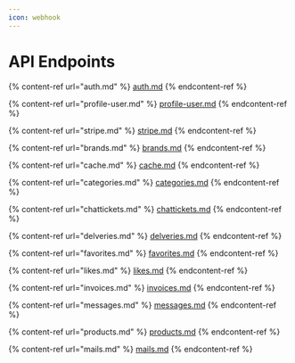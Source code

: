 ```yaml
---
icon: webhook
---
```


# API Endpoints

{% content-ref url="auth.md" %}
[auth.md](auth.md)
{% endcontent-ref %}

{% content-ref url="profile-user.md" %}
[profile-user.md](profile-user.md)
{% endcontent-ref %}

{% content-ref url="stripe.md" %}
[stripe.md](stripe.md)
{% endcontent-ref %}

{% content-ref url="brands.md" %}
[brands.md](brands.md)
{% endcontent-ref %}

{% content-ref url="cache.md" %}
[cache.md](cache.md)
{% endcontent-ref %}

{% content-ref url="categories.md" %}
[categories.md](categories.md)
{% endcontent-ref %}

{% content-ref url="chattickets.md" %}
[chattickets.md](chattickets.md)
{% endcontent-ref %}

{% content-ref url="delveries.md" %}
[delveries.md](delveries.md)
{% endcontent-ref %}

{% content-ref url="favorites.md" %}
[favorites.md](favorites.md)
{% endcontent-ref %}

{% content-ref url="likes.md" %}
[likes.md](likes.md)
{% endcontent-ref %}

{% content-ref url="invoices.md" %}
[invoices.md](invoices.md)
{% endcontent-ref %}

{% content-ref url="messages.md" %}
[messages.md](messages.md)
{% endcontent-ref %}

{% content-ref url="products.md" %}
[products.md](products.md)
{% endcontent-ref %}

{% content-ref url="mails.md" %}
[mails.md](mails.md)
{% endcontent-ref %}
